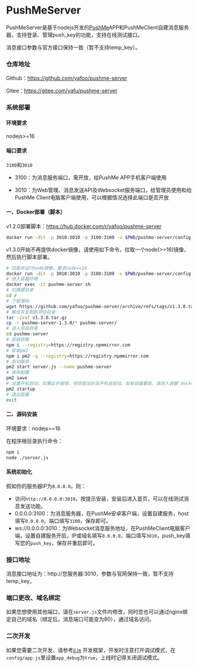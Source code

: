 # PushMeServer
PushMeServer是基于nodejs开发的[PushMe](https://push.i-i.me/)APP和PushMeClient自建消息服务器，支持登录、管理push_key的功能，支持在线测试接口。

消息接口参数与官方接口保持一致（暂不支持temp_key）。

### 仓库地址

Github：https://github.com/yafoo/pushme-server

Gitee：https://gitee.com/yafu/pushme-server

### 系统部署

#### 环境要求

nodejs>=16

#### 端口要求

`3100`和`3010`

- 3100：为消息服务端口，需开放，给PushMe APP手机客户端使用

- 3010：为Web管理、消息发送API及Websocket服务端口，给管理员使用和给PushMe Client电脑客户端使用，可以根据情况选择此端口是否开放

#### 一、Docker部署（脚本）

v1.2.0部署脚本：https://hub.docker.com/r/yafoo/pushme-server
```bash
docker run -dit -p 3010:3010 -p 3100:3100 -v $PWD/pushme-server/config:/pushme-server/config --name pushme-server --restart unless-stopped yafoo/pushme-server:latest
```

v1.3.0开始不再提供docker镜像，请使用如下命令，拉取一个node(>=16)镜像，然后执行脚本部署。

```bash
# 拉取并运行node镜像，要求node>=16
docker run -dit -p 3010:3010 -p 3100:3100 -v $PWD/pushme-server/config:/pushme-server/config --name pushme-server --restart unless-stopped node:16.20.2-alpine3.17
# 进入容器环境
docker exec -it pushme-server sh
# 切换跟目录
cd /
# 下载源码
wget https://github.com/yafoo/pushme-server/archive/refs/tags/v1.3.0.tar.gz
# 解压并复制到项目目录
tar -zxvf v1.3.0.tar.gz
cp -r pushme-server-1.3.0/* pushme-server/
# 进入项目目录
cd pushme-server
# 安装依赖
npm i --registry=https://registry.npmmirror.com
# 安装pm2
npm i pm2 -g --registry=https://registry.npmmirror.com
# 启动服务
pm2 start server.js --name pushme-server
# 保存配置
pm2 save
# 设置开机启动。如果此步报错，项目就没办法开机自启动。如有容器重启，请进入容器`docker exec -it pushme-server sh`，手动执行再执行启动服务命令`pm2 start server.js --name pushme-server`
pm2 startup
# 退出容器
exit
```

#### 二、源码安装

环境要求：nodejs>=16

在程序根目录执行命令：

```bash
npm i
node ./server.js
```

#### 系统初始化

假如你的服务器IP为`0.0.0.0`，则：
- 访问`http://0.0.0.0:3010`，按提示安装，安装后进入首页，可以在线测试消息发送功能。
- 0.0.0.0:3100：为消息服务器，在PushMe安卓客户端，设置自建服务，host填写`0.0.0.0`，端口填写`3100`，保存即可。
- ws://0.0.0.0:3010：为Websocket消息服务地址，在PushMeClient电脑客户端，设置自建服务开启，IP或域名填写`0.0.0.0`，端口填写`3010`，push_key填写您的`push_key`，保存并重启即可。

### 接口地址

消息接口地址为：http://您服务器:3010，参数与官网保持一致，暂不支持temp_key。

### 端口更改、域名绑定

如果您想使用其他端口，请在`server.js`文件内修改，同时您也可以通过nginx绑定自己的域名（绑定后，消息端口可能变为80），通过域名访问。

### 二次开发

如果您需要二次开发，请参考[jj.js](https://github.com/yafoo/jj.js) 开发框架，开发时注意打开调试模式，在`config/app.js`里设置`app_debug`为`true`，上线时记得关闭调试模式。